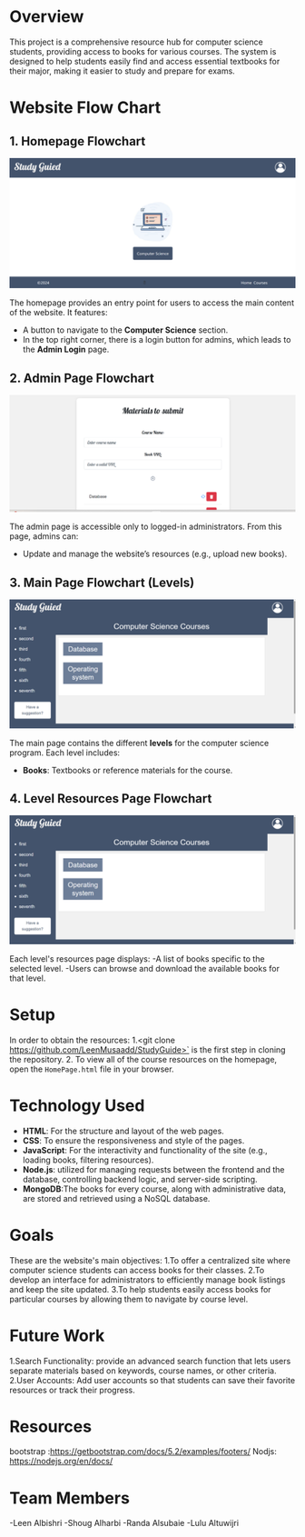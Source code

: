 # Overview
This project is a comprehensive resource hub for computer science students, providing access to books for various courses. The system is designed to help students easily find and access essential textbooks for their major, making it easier to study and prepare for exams.

# Website Flow Chart

## 1. Homepage Flowchart

![Home Page](ReadMePics/homePgae.png)

The homepage provides an entry point for users to access the main content of the website. It features:
- A button to navigate to the **Computer Science** section.
- In the top right corner, there is a login button for admins, which leads to the **Admin Login** page.

## 2. Admin Page Flowchart

![Admin Page](ReadMePics/addPage.png)

The admin page is accessible only to logged-in administrators. From this page, admins can:
- Update and manage the website’s resources (e.g., upload new books).


## 3. Main Page Flowchart (Levels)

![Main Page](ReadMePics/mainPage.png)

The main page contains the different **levels** for the computer science program. Each level includes:
- **Books**: Textbooks or reference materials for the course.

 ## 4. Level Resources Page Flowchart

 ![Main Page](ReadMePics/mainPage.png)

Each level's resources page displays:
-A list of books specific to the selected level.
-Users can browse and download the available books for that level.

# Setup

 In order to obtain the resources:
1.<git clone https://github.com/LeenMusaadd/StudyGuide>` is the first step in cloning the repository.
2. To view all of the course resources on the homepage, open the `HomePage.html` file in your browser.

# Technology Used

- **HTML**: For the structure and layout of the web pages.
- **CSS**:  To ensure the responsiveness and style of the pages.
- **JavaScript**:  For the interactivity and functionality of the site (e.g., loading books, filtering resources).
- **Node.js**: utilized for managing requests between the frontend and the database, controlling backend logic, and server-side scripting.
- **MongoDB**:The books for every course, along with administrative data, are stored and retrieved using a NoSQL database.

# Goals

These are the website's main objectives:
1.To offer a centralized site where computer science students can access books for their classes.
2.To develop an interface for administrators to efficiently manage book listings and keep the site updated.
3.To help students easily access books for particular courses by allowing them to navigate by course level.

# Future Work

1.Search Functionality: provide an advanced search function that lets users separate materials based on keywords, course names, or other criteria.
2.User Accounts: Add user accounts so that students can save their favorite resources or track their progress.

# Resources

bootstrap :https://getbootstrap.com/docs/5.2/examples/footers/
Nodjs: https://nodejs.org/en/docs/

# Team Members

-Leen  Albishri
-Shoug Alharbi
-Randa Alsubaie
-Lulu Altuwijri
